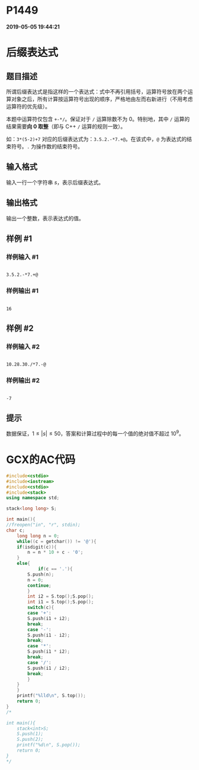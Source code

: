 
# P1449

**2019-05-05 19:44:21**
    
# 后缀表达式

## 题目描述

所谓后缀表达式是指这样的一个表达式：式中不再引用括号，运算符号放在两个运算对象之后，所有计算按运算符号出现的顺序，严格地由左而右新进行（不用考虑运算符的优先级）。

本题中运算符仅包含 $\texttt{+-*/}$。保证对于 $\texttt{/}$ 运算除数不为 0。特别地，其中 $\texttt{/}$ 运算的结果需要**向 0 取整**（即与 C++ `/` 运算的规则一致）。

如：$\texttt{3*(5-2)+7}$ 对应的后缀表达式为：$\texttt{3.5.2.-*7.+@}$。在该式中，`@` 为表达式的结束符号。`.` 为操作数的结束符号。

## 输入格式

输入一行一个字符串 $s$，表示后缀表达式。

## 输出格式

输出一个整数，表示表达式的值。

## 样例 #1

### 样例输入 #1

```
3.5.2.-*7.+@
```

### 样例输出 #1

```
16
```

## 样例 #2

### 样例输入 #2

```
10.28.30./*7.-@
```

### 样例输出 #2

```
-7
```

## 提示

数据保证，$1 \leq |s| \leq 50$，答案和计算过程中的每一个值的绝对值不超过 $10^9$。

# GCX的AC代码
```cpp
#include<cstdio>
#include<iostream>
#include<cstdio>
#include<stack>
using namespace std;

stack<long long> S;

int main(){
//freopen("in", "r", stdin);
char c;
    long long n = 0;
    while((c = getchar()) != '@'){
	if(isdigit(c)){
	    n = n * 10 + c - '0';
	}
	else{
       	    if(c == '.'){
		S.push(n);
		n = 0;
		continue;
	    }
	    int i2 = S.top();S.pop();
	    int i1 = S.top();S.pop();
	    switch(c){
	    case '+':
		S.push(i1 + i2);
		break;
	    case '-':
		S.push(i1 - i2);
		break;
	    case '*':
		S.push(i1 * i2);
		break;
	    case '/':
		S.push(i1 / i2);
		break;
	    }
	}
    }
    printf("%lld\n", S.top());
    return 0;
}
/*

int main(){
    stack<int>S;
    S.push(1);
    S.push(2);
    printf("%d\n", S.pop());
    return 0;
}
*/

```

